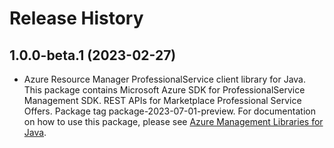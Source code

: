 # Release History

## 1.0.0-beta.1 (2023-02-27)

- Azure Resource Manager ProfessionalService client library for Java. This package contains Microsoft Azure SDK for ProfessionalService Management SDK. REST APIs for Marketplace Professional Service Offers. Package tag package-2023-07-01-preview. For documentation on how to use this package, please see [Azure Management Libraries for Java](https://aka.ms/azsdk/java/mgmt).
